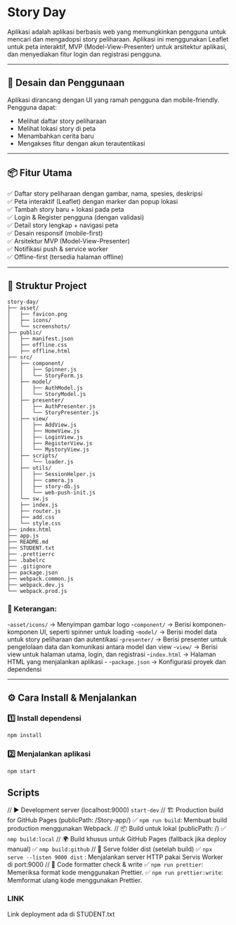 # Story Day

Aplikasi adalah aplikasi berbasis web yang memungkinkan pengguna untuk mencari dan mengadopsi story peliharaan. Aplikasi ini menggunakan Leaflet untuk peta interaktif, MVP (Model-View-Presenter) untuk arsitektur aplikasi, dan menyediakan fitur login dan registrasi pengguna.

---

## 🎨 Desain dan Penggunaan

Aplikasi dirancang dengan UI yang ramah pengguna dan mobile-friendly. Pengguna dapat:

- Melihat daftar story peliharaan
- Melihat lokasi story di peta
- Menambahkan cerita baru
- Mengakses fitur dengan akun terautentikasi

---

## 📦 Fitur Utama

✅ Daftar story peliharaan dengan gambar, nama, spesies, deskripsi  
✅ Peta interaktif (Leaflet) dengan marker dan popup lokasi  
✅ Tambah story baru + lokasi pada peta  
✅ Login & Register pengguna (dengan validasi)  
✅ Detail story lengkap + navigasi peta  
✅ Desain responsif (mobile-first)  
✅ Arsitektur MVP (Model-View-Presenter)  
✅ Notifikasi push & service worker  
✅ Offline-first (tersedia halaman offline)

---

## 📂 Struktur Project

```plaintext
story-day/
├── asset/
│   ├── favicon.png
│   ├── icons/
│   └── screenshots/
├── public/
│   ├── manifest.json
│   ├── offline.css
│   ├── offline.html
├── src/
│   ├── component/
│   │   ├── Spinner.js
│   │   └── StoryForm.js
│   ├── model/
│   │   ├── AuthModel.js
│   │   └── StoryModel.js
│   ├── presenter/
│   │   ├── AuthPresenter.js
│   │   └── StoryPresenter.js
│   ├── view/
│   │   ├── AddView.js
│   │   ├── HomeView.js
│   │   ├── LoginView.js
│   │   ├── RegisterView.js
│   │   └── MystoryView.js
│   ├── scripts/
│   │   └── loader.js
│   ├── utils/
│   │   ├── SessionHelper.js
│   │   ├── camera.js
│   │   ├── story-db.js
│   │   └── web-push-init.js
│   └── sw.js
│   ├── index.js
│   ├── router.js
│   ├── add.css
│   └── style.css
├── index.html
├── app.js
├── README.md
├── STUDENT.txt
├── .prettierrc
├── .babelrc
├── .gitignore
├── package.json
├── webpack.common.js
├── webpack.dev.js
└── webpack.prod.js
```

### 📌 Keterangan:

-`asset/icons/` → Menyimpan gambar logo -`component/` → Berisi komponen-komponen UI, seperti spinner untuk loading -`model/` → Berisi model data untuk story peliharaan dan autentikasi -`presenter/` → Berisi presenter untuk pengelolaan data dan komunikasi antara model dan view -`view/` → Berisi view untuk halaman utama, login, dan registrasi -`index.html` → Halaman HTML yang menjalankan aplikasi - -`package.json` → Konfigurasi proyek dan dependensi

---

## ⚙️ Cara Install & Menjalankan

### 1️⃣ Install dependensi

```bash
npm install
```

### 2️⃣ Menjalankan aplikasi

```
npm start
```

## Scripts
// ▶️ Development server (localhost:9000)
    `start-dev`
    // 🏗 Production build for GitHub Pages (publicPath: /Story-app/)
✅ `npm run build`: Membuat build production menggunakan Webpack.
    // 📦 Build untuk lokal (publicPath: /)
✅  `nmp build:local`
    // 🌍 Build khusus untuk GitHub Pages (fallback jika deploy manual)
✅  `nmp build:github`
    // 🚀 Serve folder dist (setelah build)
✅ `npx serve --listen 9000 dist` : Menjalankan server HTTP pakai Servis Worker di port:9000 
    // 💄 Code formatter check & write
✅ `npm run prettier`: Memeriksa format kode menggunakan Prettier.
✅ `npm run prettier:write`: Memformat ulang kode menggunakan Prettier.




### LINK

Link deployment ada di STUDENT.txt
